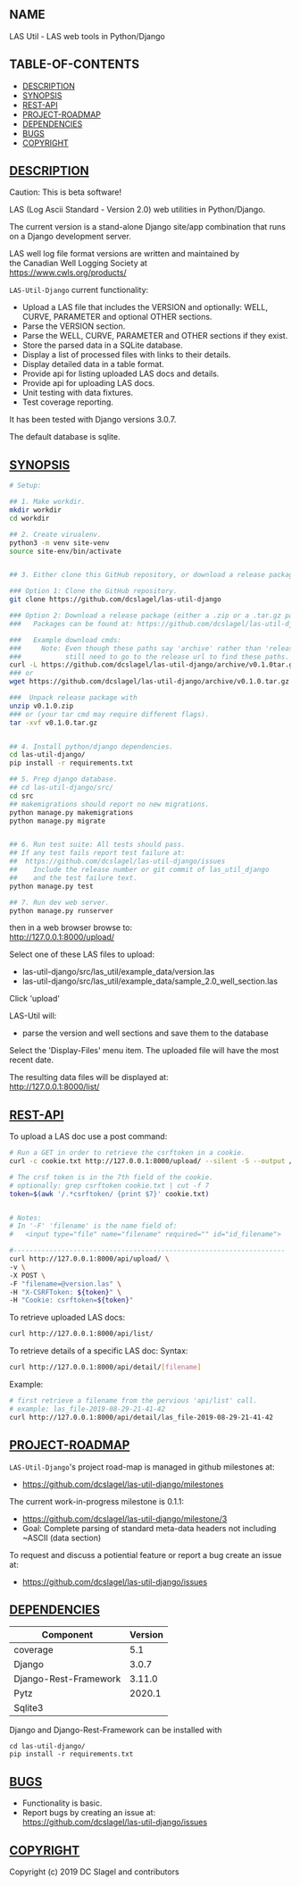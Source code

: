 NAME
----

LAS Util - LAS web tools in Python/Django

TABLE-OF-CONTENTS
-----------------
- [DESCRIPTION](#description)
- [SYNOPSIS](#synopsis)
- [REST-API](#rest-api)
- [PROJECT-ROADMAP](#project-roadmap)
- [DEPENDENCIES](#dependencies)
- [BUGS](#bugs)
- [COPYRIGHT](#copyright)


[DESCRIPTION](#name)
-----------
Caution: This is beta software!

LAS (Log Ascii Standard - Version 2.0) web utilities in Python/Django.

The current version is a stand-alone Django site/app combination that runs on
a Django development server.

LAS well log file format versions are written and maintained by    
the Canadian Well Logging Society at      
https://www.cwls.org/products/

`LAS-Util-Django` current functionality:
- Upload a LAS file that includes the VERSION and optionally: WELL, CURVE,
  PARAMETER and optional OTHER sections.
- Parse the VERSION section.
- Parse the WELL, CURVE, PARAMETER and OTHER sections if they exist.
- Store the parsed data in a SQLite database.
- Display a list of processed files with links to their details.
- Display detailed data in a table format.
- Provide api for listing uploaded LAS docs and details.
- Provide api for uploading LAS docs.
- Unit testing with data fixtures.
- Test coverage reporting.

It has been tested with Django versions 3.0.7.

The default database is sqlite.


[SYNOPSIS](#name)
---------

  ```bash
  # Setup:

  ## 1. Make workdir.
  mkdir workdir
  cd workdir

  ## 2. Create virualenv.
  python3 -m venv site-venv
  source site-env/bin/activate


  ## 3. Either clone this GitHub repository, or download a release package.

  ### Option 1: Clone the GitHub repository.
  git clone https://github.com/dcslagel/las-util-django

  ### Option 2: Download a release package (either a .zip or a .tar.gz package).
  ###   Packages can be found at: https://github.com/dcslagel/las-util-django/releases.

  ###   Example download cmds:
  ###     Note: Even though these paths say 'archive' rather than 'release' it looks like we
  ###           still need to go to the release url to find these paths.
  curl -L https://github.com/dcslagel/las-util-django/archive/v0.1.0tar.gz -o v0.1.0.tar.gz
  ### or
  wget https://github.com/dcslagel/las-util-django/archive/v0.1.0.tar.gz

  ###  Unpack release package with
  unzip v0.1.0.zip 
  ### or (your tar cmd may require different flags).
  tar -xvf v0.1.0.tar.gz


  ## 4. Install python/django dependencies.
  cd las-util-django/
  pip install -r requirements.txt

  ## 5. Prep django database.
  ## cd las-util-django/src/
  cd src
  ## makemigrations should report no new migrations.
  python manage.py makemigrations
  python manage.py migrate


  ## 6. Run test suite: All tests should pass.
  ## If any test fails report test failure at:
  ##  https://github.com/dcslagel/las-util-django/issues
  ##    Include the release number or git commit of las_util_django
  ##    and the test failure text.
  python manage.py test

  ## 7. Run dev web server.
  python manage.py runserver
  ```

  then in a web browser browse to:  
  http://127.0.0.1:8000/upload/

  Select one of these LAS files to upload:
  - las-util-django/src/las_util/example_data/version.las
  - las-util-django/src/las_util/example_data/sample_2.0_well_section.las

  Click 'upload'    

  LAS-Util will:
  - parse the version and well sections and save them to the database

Select the 'Display-Files' menu item. The uploaded file will have the most recent date.

  The resulting data files will be displayed at:  
  http://127.0.0.1:8000/list/


[REST-API](#name)
--------

To upload a LAS doc use a post command:
```bash
# Run a GET in order to retrieve the csrftoken in a cookie.
curl -c cookie.txt http://127.0.0.1:8000/upload/ --silent -S --output /dev/null

# The crsf token is in the 7th field of the cookie.
# optionally: grep csrftoken cookie.txt | cut -f 7
token=$(awk '/.*csrftoken/ {print $7}' cookie.txt)


# Notes:
# In '-F' 'filename' is the name field of: 
#   <input type="file" name="filename" required="" id="id_filename">

#--------------------------------------------------------------------
curl http://127.0.0.1:8000/api/upload/ \
-v \
-X POST \
-F "filename=@version.las" \
-H "X-CSRFToken: ${token}" \
-H "Cookie: csrftoken=${token}"
```

To retrieve uploaded LAS docs:
```bash
curl http://127.0.0.1:8000/api/list/
```

To retrieve details of a specific LAS doc:
Syntax:    
```bash
curl http://127.0.0.1:8000/api/detail/[filename]    
```

Example:     
```bash
# first retrieve a filename from the pervious 'api/list' call.
# example: las_file-2019-08-29-21-41-42
curl http://127.0.0.1:8000/api/detail/las_file-2019-08-29-21-41-42
```


[PROJECT-ROADMAP](#name)
----------------

`LAS-Util-Django`'s project road-map is managed in github milestones at: 
- https://github.com/dcslagel/las-util-django/milestones

The current work-in-progress milestone is 0.1.1:
- https://github.com/dcslagel/las-util-django/milestone/3
- Goal: Complete parsing of standard meta-data headers not including ~ASCII (data section)


To request and discuss a potiential feature or report a bug create an issue at:
- https://github.com/dcslagel/las-util-django/issues
     


[DEPENDENCIES](#name)
------------

| Component | Version |
|-----------|---------|
| coverage              | 5.1  | 
| Django                | 3.0.7 | 
| Django-Rest-Framework | 3.11.0 | 
| Pytz                  | 2020.1 | 
| Sqlite3               | |

Django and Django-Rest-Framework can be installed with
```
cd las-util-django/
pip install -r requirements.txt
```

[BUGS](#name)
----

- Functionality is basic.
- Report bugs by creating an issue at:    
  https://github.com/dcslagel/las-util-django/issues

[COPYRIGHT](#name)
---------

Copyright (c) 2019 DC Slagel and contributors

